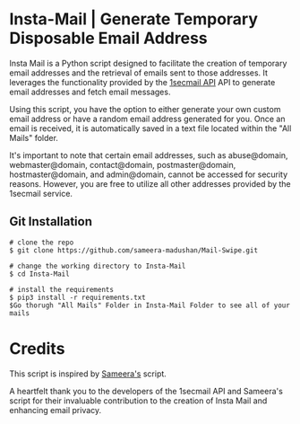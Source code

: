 # Insta-Mail | Generate Temporary Disposable Email Address

Insta Mail is a Python script designed to facilitate the creation of temporary email addresses and the retrieval of emails sent to those addresses. It leverages the functionality provided by the [1secmail API](https://www.1secmail.com/api/) API to generate email addresses and fetch email messages.

Using this script, you have the option to either generate your own custom email address or have a random email address generated for you. Once an email is received, it is automatically saved in a text file located within the "All Mails" folder.

It's important to note that certain email addresses, such as abuse@domain, webmaster@domain, contact@domain, postmaster@domain, hostmaster@domain, and admin@domain, cannot be accessed for security reasons. However, you are free to utilize all other addresses provided by the 1secmail service.

## Git Installation
```
# clone the repo
$ git clone https://github.com/sameera-madushan/Mail-Swipe.git

# change the working directory to Insta-Mail
$ cd Insta-Mail

# install the requirements
$ pip3 install -r requirements.txt
$Go thorugh "All Mails" Folder in Insta-Mail Folder to see all of your mails
```

# Credits
This script is inspired by [Sameera's](https://github.com/sameera-madushan) script. 

A heartfelt thank you to the developers of the 1secmail API and Sameera's script for their invaluable contribution to the creation of Insta Mail and enhancing email privacy.